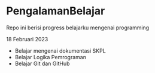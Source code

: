 # PengalamanBelajar
Repo ini berisi progress belajarku mengenai programming

18 Februari 2023
* Belajar mengenai dokumentasi SKPL
* Belajar Logika Pemrograman
* Belajar Git dan GitHub
